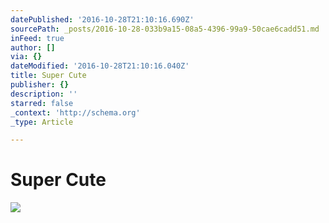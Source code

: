 ```yaml
---
datePublished: '2016-10-28T21:10:16.690Z'
sourcePath: _posts/2016-10-28-033b9a15-08a5-4396-99a9-50cae6cadd51.md
inFeed: true
author: []
via: {}
dateModified: '2016-10-28T21:10:16.040Z'
title: Super Cute
publisher: {}
description: ''
starred: false
_context: 'http://schema.org'
_type: Article

---
```

# Super Cute
![](https://the-grid-user-content.s3-us-west-2.amazonaws.com/d5a749ec-58b2-447d-8b2d-7b57795e0ab9.jpg)